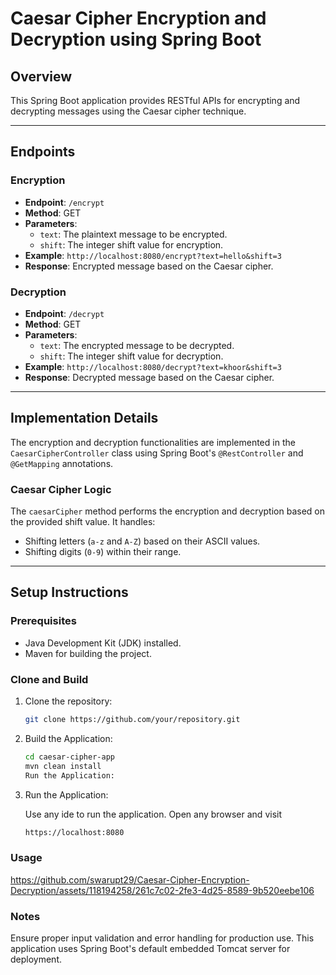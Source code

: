 # Caesar Cipher Encryption and Decryption using Spring Boot

## Overview

This Spring Boot application provides RESTful APIs for encrypting and decrypting messages using the Caesar cipher technique.

---

## Endpoints

### Encryption

- **Endpoint**: `/encrypt`
- **Method**: GET
- **Parameters**:
  - `text`: The plaintext message to be encrypted.
  - `shift`: The integer shift value for encryption.
- **Example**: `http://localhost:8080/encrypt?text=hello&shift=3`
- **Response**: Encrypted message based on the Caesar cipher.

### Decryption

- **Endpoint**: `/decrypt`
- **Method**: GET
- **Parameters**:
  - `text`: The encrypted message to be decrypted.
  - `shift`: The integer shift value for decryption.
- **Example**: `http://localhost:8080/decrypt?text=khoor&shift=3`
- **Response**: Decrypted message based on the Caesar cipher.

---

## Implementation Details

The encryption and decryption functionalities are implemented in the `CaesarCipherController` class using Spring Boot's `@RestController` and `@GetMapping` annotations.

### Caesar Cipher Logic

The `caesarCipher` method performs the encryption and decryption based on the provided shift value. It handles:
- Shifting letters (`a-z` and `A-Z`) based on their ASCII values.
- Shifting digits (`0-9`) within their range.

---

## Setup Instructions

### Prerequisites

- Java Development Kit (JDK) installed.
- Maven for building the project.

### Clone and Build

1. Clone the repository:
   ```bash
   git clone https://github.com/your/repository.git

2. Build the Application:
   ```bash
   cd caesar-cipher-app
   mvn clean install
   Run the Application:

3. Run the Application:

   Use any ide to run the application.
   Open any browser and visit 
   ```bash
   https://localhost:8080 

### Usage

https://github.com/swarupt29/Caesar-Cipher-Encryption-Decryption/assets/118194258/261c7c02-2fe3-4d25-8589-9b520eebe106



### Notes
Ensure proper input validation and error handling for production use.
This application uses Spring Boot's default embedded Tomcat server for deployment.

